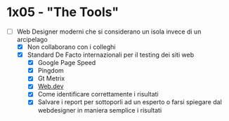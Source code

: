 # 1x05 - "The Tools"

- [ ] Web Designer moderni che si considerano un isola invece di un arcipelago
  - [x] Non collaborano con i colleghi
  - [x] Standard De Facto internazionali per il testing dei siti web
    - [x] Google Page Speed
    - [x] Pingdom
    - [x] Gt Metrix
    - [x] [Web.dev](http://web.dev)
    - [x] Come identificare correttamente i risultati
    - [x] Salvare i report per sottoporli ad un esperto o farsi spiegare dal webdesigner in maniera semplice i risultati